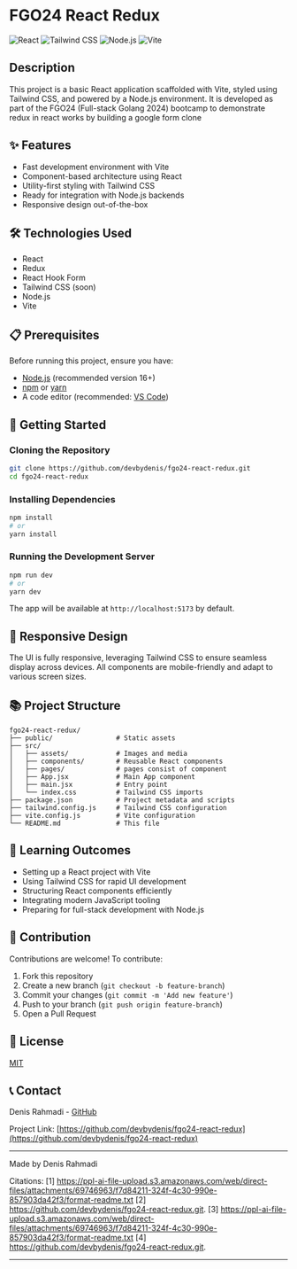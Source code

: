 # FGO24 React Redux

![React](https://img.shields.io/badge/React-20232A?style=for-the-badge&logo=react&logoColor=61DAFB)
![Tailwind CSS](https://img.shields.io/badge/Tailwind_CSS-38B2AC?style=for-the-badge&logo=tailwind-css&logoColor=white)
![Node.js](https://img.shields.io/badge/Node.js-43853D?style=for-the-badge&logo=node.js&logoColor=white)
![Vite](https://img.shields.io/badge/Vite-646CFF?style=for-the-badge&logo=vite&logoColor=white)

## Description

This project is a basic React application scaffolded with Vite, styled using Tailwind CSS, and powered by a Node.js environment. It is developed as part of the FGO24 (Full-stack Golang 2024) bootcamp to demonstrate redux in react works by building a google form clone

## ✨ Features

- Fast development environment with Vite
- Component-based architecture using React
- Utility-first styling with Tailwind CSS
- Ready for integration with Node.js backends
- Responsive design out-of-the-box

## 🛠️ Technologies Used

- React
- Redux
- React Hook Form 
- Tailwind CSS (soon)
- Node.js
- Vite

## 📋 Prerequisites

Before running this project, ensure you have:

- [Node.js](https://nodejs.org/) (recommended version 16+)
- [npm](https://www.npmjs.com/) or [yarn](https://yarnpkg.com/)
- A code editor (recommended: [VS Code](https://code.visualstudio.com/))

## 🚀 Getting Started

### Cloning the Repository

```bash
git clone https://github.com/devbydenis/fgo24-react-redux.git
cd fgo24-react-redux
```

### Installing Dependencies

```bash
npm install
# or
yarn install
```

### Running the Development Server

```bash
npm run dev
# or
yarn dev
```

The app will be available at `http://localhost:5173` by default.

## 📱 Responsive Design

The UI is fully responsive, leveraging Tailwind CSS to ensure seamless display across devices. All components are mobile-friendly and adapt to various screen sizes.

## 📚 Project Structure

```
fgo24-react-redux/
├── public/                # Static assets
├── src/
│   ├── assets/            # Images and media
│   ├── components/        # Reusable React components
│   ├── pages/             # pages consist of component
│   ├── App.jsx            # Main App component
│   ├── main.jsx           # Entry point
│   └── index.css          # Tailwind CSS imports
├── package.json           # Project metadata and scripts
├── tailwind.config.js     # Tailwind CSS configuration
├── vite.config.js         # Vite configuration
└── README.md              # This file
```

## 🧠 Learning Outcomes

- Setting up a React project with Vite
- Using Tailwind CSS for rapid UI development
- Structuring React components efficiently
- Integrating modern JavaScript tooling
- Preparing for full-stack development with Node.js

## 🔄 Contribution

Contributions are welcome! To contribute:

1. Fork this repository
2. Create a new branch (`git checkout -b feature-branch`)
3. Commit your changes (`git commit -m 'Add new feature'`)
4. Push to your branch (`git push origin feature-branch`)
5. Open a Pull Request

## 📜 License

[MIT](https://choosealicense.com/licenses/mit/)

## 📞 Contact

Denis Rahmadi - [GitHub](https://github.com/devbydenis)

Project Link: [https://github.com/devbydenis/fgo24-react-redux](https://github.com/devbydenis/fgo24-react-redux)

---

Made by Denis Rahmadi

Citations:
[1] https://ppl-ai-file-upload.s3.amazonaws.com/web/direct-files/attachments/69746963/f7d84211-324f-4c30-990e-857903da42f3/format-readme.txt
[2] https://github.com/devbydenis/fgo24-react-redux.git.
[3] https://ppl-ai-file-upload.s3.amazonaws.com/web/direct-files/attachments/69746963/f7d84211-324f-4c30-990e-857903da42f3/format-readme.txt
[4] https://github.com/devbydenis/fgo24-react-redux.git.

---
